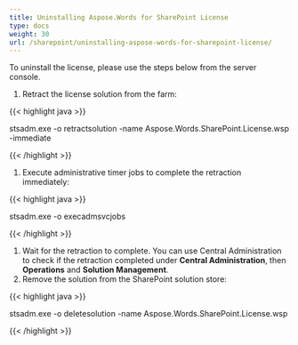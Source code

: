 ```yaml
---
title: Uninstalling Aspose.Words for SharePoint License
type: docs
weight: 30
url: /sharepoint/uninstalling-aspose-words-for-sharepoint-license/
---
```


To uninstall the license, please use the steps below from the server console.

1. Retract the license solution from the farm:

{{< highlight java >}}

 stsadm.exe -o retractsolution -name Aspose.Words.SharePoint.License.wsp -immediate 

{{< /highlight >}}

1. Execute administrative timer jobs to complete the retraction immediately:

{{< highlight java >}}

 stsadm.exe -o execadmsvcjobs 

{{< /highlight >}}

1. Wait for the retraction to complete. You can use Central Administration to check if the retraction completed under **Central Administration**, then **Operations** and **Solution Management**.
1. Remove the solution from the SharePoint solution store:

{{< highlight java >}}

 stsadm.exe -o deletesolution -name Aspose.Words.SharePoint.License.wsp  

{{< /highlight >}}
